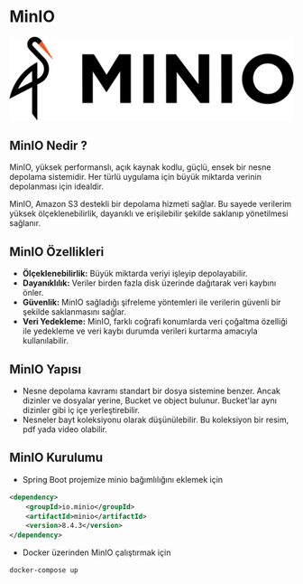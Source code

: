 # MinIO

![minio](./img/minio.png)

## MinIO Nedir ?

MinIO, yüksek performanslı, açık kaynak kodlu, güçlü, ensek bir nesne depolama sistemidir. Her türlü uygulama için büyük miktarda verinin depolanması için idealdir.

MinIO, Amazon S3 destekli bir depolama hizmeti sağlar. Bu sayede verilerim yüksek ölçeklenebilirlik, dayanıklı ve erişilebilir şekilde saklanıp yönetilmesi sağlanır.

## MinIO Özellikleri

- **Ölçeklenebilirlik:** Büyük miktarda veriyi işleyip depolayabilir.
- **Dayanıklılık:** Veriler birden fazla disk üzerinde dağıtarak veri kaybını önler.
- **Güvenlik:** MinIO sağladığı şifreleme yöntemleri ile verilerin güvenli bir şekilde saklanmasını sağlar.
- **Veri Yedekleme:** MinIO, farklı coğrafi konumlarda veri çoğaltma özelliği ile yedekleme ve veri kaybı durumda verileri kurtarma amacıyla kullanılabilir.

## MinIO Yapısı

- Nesne depolama kavramı standart bir dosya sistemine benzer. Ancak dizinler ve dosyalar yerine, Bucket ve object bulunur. Bucket'lar aynı dizinler gibi iç içe yerleştirebilir.
- Nesneler bayt koleksiyonu olarak düşünülebilir. Bu koleksiyon bir resim, pdf yada video olabilir.

## MinIO Kurulumu

- Spring Boot projemize minio bağımlılığını eklemek için

```xml
<dependency>
    <groupId>io.minio</groupId>
    <artifactId>minio</artifactId>
    <version>8.4.3</version>
</dependency>
```

- Docker üzerinden MinIO çalıştırmak için

```docker
docker-compose up
```
